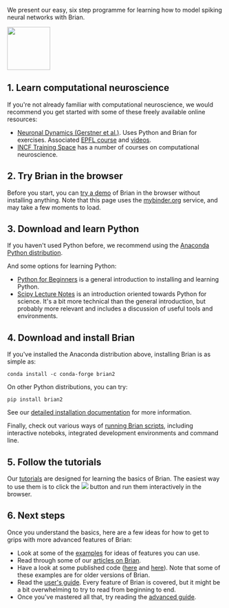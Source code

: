<!--
.. title: Getting started
.. slug: getting-started
.. date: 2020-01-17 17:15:00 UTC
.. tags: 
.. category: 
.. link: 
.. description: 
.. type: text
-->

We present our easy, six step programme for learning how to model spiking neural networks with Brian.

<a href="https://neuronaldynamics.epfl.ch/">
<img src="https://neuronaldynamics.epfl.ch/img/cover.jpg" class="img-fluid float-right d-none d-md-block ml-4" width="100px"/>
</a>

## 1. Learn computational neuroscience

If you're not already familiar with computational neuroscience, we would recommend you get started with some of these
freely available online resources:

* [Neuronal Dynamics (Gerstner et al.)](https://neuronaldynamics.epfl.ch/). Uses Python and Brian for exercises.
  Associated [EPFL course](https://courseware.epfl.ch/courses/course-v1:EPFL+BIO_465.b+2019_1/about) and
  [videos](https://lcnwww.epfl.ch/gerstner/NeuronalDynamics-MOOCall.html).
* [INCF Training Space](https://training.incf.org/) has a number of courses on computational neuroscience.

## 2. Try Brian in the browser

Before you start, you can
<a href="https://mybinder.org/v2/gh/brian-team/brian2-binder/master?filepath=demo.ipynb" target="_blank">try a demo</a>
of Brian in the browser without installing anything. Note that this page uses the [mybinder.org](https://mybinder.org/)
service, and may take a few moments to load.

## 3. Download and learn Python

If you haven't used Python before, we recommend using the 
[Anaconda Python distribution](https://www.anaconda.com/distribution/).

And some options for learning Python:

* [Python for Beginners](https://www.python.org/about/gettingstarted/) is a general introduction to installing
  and learning Python.
* [Scipy Lecture Notes](https://scipy-lectures.org/index.html) is an introduction oriented towards Python for science.
  It's a bit more technical than the general introduction, but probably more relevant and includes a discussion of
  useful tools and environments.

## 4. Download and install Brian

If you've installed the Anaconda distribution above, installing Brian is as simple as:

```console
conda install -c conda-forge brian2
```
    
On other Python distributions, you can try:

```console
pip install brian2
```
    
See our [detailed installation documentation](https://brian2.readthedocs.io/en/stable/introduction/install.html) for
more information.

Finally, check out various ways of
[running Brian scripts](https://brian2.readthedocs.io/en/stable/introduction/scripts.html), including interactive
noteboks, integrated development environments and command line.

## 5. Follow the tutorials

Our [tutorials](https://brian2.readthedocs.io/en/stable/resources/tutorials/index.html) are designed for learning the
basics of Brian. The easiest way to use them is to click the <img src="https://static.mybinder.org/badge.svg"/> button
and run them interactively in the browser.

## 6. Next steps

Once you understand the basics, here are a few ideas for how to get to grips with more advanced features of Brian:

* Look at some of the [examples](https://brian2.readthedocs.io/en/stable/examples/index.html) for ideas of features
  you can use.
* Read through some of our [articles on Brian](/blog).
* Have a look at some published code ([here](https://senselab.med.yale.edu/ModelDB/ModelList?id=231240&allsimu=true) and
  [here](https://senselab.med.yale.edu/ModelDB/ModelList?id=113733&allsimu=true)). Note that some of these examples are
  for older versions of Brian.
* Read the [user's guide](https://brian2.readthedocs.io/en/stable/user/index.html). Every feature of Brian is covered,
  but it might be a bit overwhelming to try to read from beginning to end.
* Once you've mastered all that, try reading the
  [advanced guide](https://brian2.readthedocs.io/en/stable/advanced/index.html).
